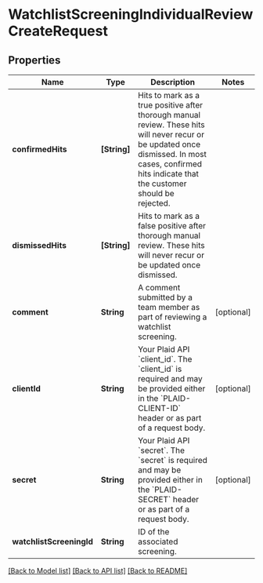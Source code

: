 # WatchlistScreeningIndividualReviewCreateRequest

## Properties
Name | Type | Description | Notes
------------ | ------------- | ------------- | -------------
**confirmedHits** | **[String]** | Hits to mark as a true positive after thorough manual review. These hits will never recur or be updated once dismissed. In most cases, confirmed hits indicate that the customer should be rejected. | 
**dismissedHits** | **[String]** | Hits to mark as a false positive after thorough manual review. These hits will never recur or be updated once dismissed. | 
**comment** | **String** | A comment submitted by a team member as part of reviewing a watchlist screening. | [optional] 
**clientId** | **String** | Your Plaid API &#x60;client_id&#x60;. The &#x60;client_id&#x60; is required and may be provided either in the &#x60;PLAID-CLIENT-ID&#x60; header or as part of a request body. | [optional] 
**secret** | **String** | Your Plaid API &#x60;secret&#x60;. The &#x60;secret&#x60; is required and may be provided either in the &#x60;PLAID-SECRET&#x60; header or as part of a request body. | [optional] 
**watchlistScreeningId** | **String** | ID of the associated screening. | 

[[Back to Model list]](../README.md#documentation-for-models) [[Back to API list]](../README.md#documentation-for-api-endpoints) [[Back to README]](../README.md)


